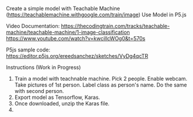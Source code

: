 Create a simple model with Teachable Machine (https://teachablemachine.withgoogle.com/train/image)
Use Model in P5.js

Video Documentation: 
https://thecodingtrain.com/tracks/teachable-machine/teachable-machine/1-image-classification
https://www.youtube.com/watch?v=kwcillcWOg0&t=570s

P5js sample code: https://editor.p5js.org/ereedsanchez/sketches/VyDg4qcTR

Instructions (Work in Progress)

1. Train a model with teachnable machine.  Pick 2 people.  Enable webcam. Take pictures of 1st person.  Label class as person's name. Do the same with second person. 
2. Export model as Tensorflow, Karas.
3. Once downloaded, unzip the Karas file. 
4. 

